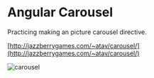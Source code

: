 Angular Carousel
================

Practicing making an picture carousel directive.

[http://jazzberrygames.com/~atav/carousel/](http://jazzberrygames.com/~atav/carousel/)

![carousel](http://i.imgur.com/5f7yKXN.jpg)
